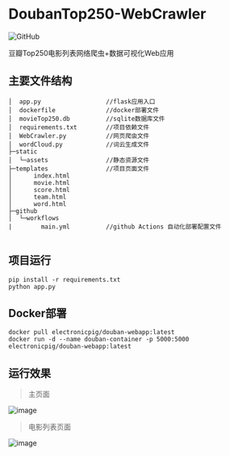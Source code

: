 # DoubanTop250-WebCrawler
![GitHub](https://img.shields.io/github/license/electronic-pig/DoubanTop250-WebCrawler)

豆瓣Top250电影列表网络爬虫+数据可视化Web应用

## 主要文件结构
```
│  app.py                  //flask应用入口
│  dockerfile              //docker部署文件
│  movieTop250.db          //sqlite数据库文件
│  requirements.txt        //项目依赖文件
│  WebCrawler.py           //网页爬虫文件
│  wordCloud.py            //词云生成文件
├─static                   
│  └─assets                //静态资源文件
├─templates                //项目页面文件
│      index.html
│      movie.html
│      score.html
│      team.html
│      word.html
├─github
│  └─workflows
|        main.yml          //github Actions 自动化部署配置文件
        
```
## 项目运行

```
pip install -r requirements.txt
python app.py
```

## Docker部署
```
docker pull electronicpig/douban-webapp:latest
docker run -d --name douban-container -p 5000:5000 electronicpig/douban-webapp:latest
```
## 运行效果
> 主页面

![image](https://github.com/electronic-pig/DoubanTop250-WebCrawler/assets/103497254/655a439e-1f02-4bef-a8a0-63cb550e26f3)

> 电影列表页面

![image](https://github.com/electronic-pig/DoubanTop250-WebCrawler/assets/103497254/fef08b8c-1d85-4f83-ae16-eac79272b5b4)

